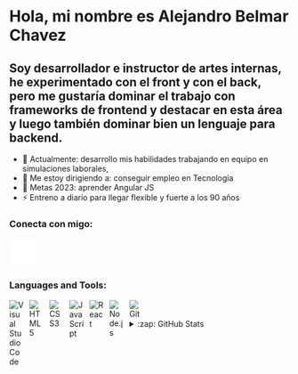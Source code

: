 # Hola, mi nombre es Alejandro Belmar Chavez 


## Soy desarrollador e instructor de artes internas, he experimentado con el front y con el back,     pero me gustaría dominar el trabajo con frameworks de frontend y destacar en esta área y luego también dominar bien un lenguaje para backend. 


- 🌱 Actualmente: desarrollo mis habilidades trabajando en equipo en simulaciones laborales,
- 👯 Me estoy dirigiendo a: conseguir empleo en Tecnología  
- 🥅 Metas 2023: aprender Angular JS
- ⚡ Entreno a diario para llegar flexible y fuerte a los 90 años 


### Conecta con migo:

[![website](./img/linkedin-dark.svg)](https://www.linkedin.com/in/alejandro-belmar-chavez/)



### Languages and Tools:

<img align="left" alt="Visual Studio Code" width="26px" src="https://cdn.jsdelivr.net/gh/devicons/devicon/icons/vscode/vscode-original.svg" style="padding-right:10px;" />
<img align="left" alt="HTML5" width="26px" src="https://cdn.jsdelivr.net/gh/devicons/devicon/icons/html5/html5-original.svg" style="padding-right:10px;" />
<img align="left" alt="CSS3" width="26px" src="https://cdn.jsdelivr.net/gh/devicons/devicon/icons/css3/css3-original.svg" style="padding-right:10px;" />

<img align="left" alt="JavaScript" width="26px" src="https://cdn.jsdelivr.net/gh/devicons/devicon/icons/javascript/javascript-original.svg" style="padding-right:10px;" />

<img align="left" alt="React" width="26px" src="https://cdn.jsdelivr.net/gh/devicons/devicon/icons/react/react-original.svg" style="padding-right:10px;" />


<img align="left" alt="Node.js" width="26px" src="https://cdn.jsdelivr.net/gh/devicons/devicon/icons/nodejs/nodejs-original.svg" style="padding-right:10px;" />



<img align="left" alt="Git" width="26px" src="https://cdn.jsdelivr.net/gh/devicons/devicon/icons/git/git-original.svg" style="padding-right:10px;" />


<br />
<br />


  
 


<details>

  <summary>:zap: GitHub Stats</summary>

  <img align="left" alt="codeSTACKr's GitHub Stats" src="https://github-readme-stats.vercel.app/api?username=jano6elmar&show_icons=true&hide_border=false&title_color=ff652f&icon_color=FFE400&bg_color=09131B&text_color=ffffff&border_color=0c1a25" />

 

</details>

[website]: 
[course]: 
[linkedin]: https://linkedin.com/in/alejandro-belmar-chavez
